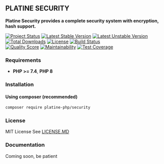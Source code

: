 ## PLATINE SECURITY
**Platine Security provides a complete security system with encryption, hash support.**

[![Project Status](http://opensource.box.com/badges/active.svg)](http://opensource.box.com/badges)
[![Latest Stable Version](https://poser.pugx.org/platine-php/security/v)](https://packagist.org/packages/platine-php/security)
[![Latest Unstable Version](https://poser.pugx.org/platine-php/security/v/unstable)](https://packagist.org/packages/platine-php/security)
[![Total Downloads](https://poser.pugx.org/platine-php/security/downloads)](https://packagist.org/packages/platine-php/security)
[![License](https://poser.pugx.org/platine-php/security/license)](https://packagist.org/packages/platine-php/security)
[![Build Status](https://img.shields.io/travis/platine-php/security/develop.svg?style=flat-square)](https://travis-ci.com/platine-php/security)  
[![Quality Score](https://img.shields.io/scrutinizer/g/platine-php/security.svg?style=flat-square)](https://scrutinizer-ci.com/g/platine-php/security)
[![Maintainability](https://api.codeclimate.com/v1/badges/70c31606d7d2c0d7e3b7/maintainability)](https://codeclimate.com/github/platine-php/security/maintainability)
[![Test Coverage](https://api.codeclimate.com/v1/badges/70c31606d7d2c0d7e3b7/test_coverage)](https://codeclimate.com/github/platine-php/security/test_coverage)

### Requirements 
- **PHP >= 7.4**, **PHP 8** 

### Installation
#### Using composer (recommended)
```bash
composer require platine-php/security
```

### License
MIT License See [LICENSE.MD](LICENSE.MD)

### Documentation 
Coming soon, be patient